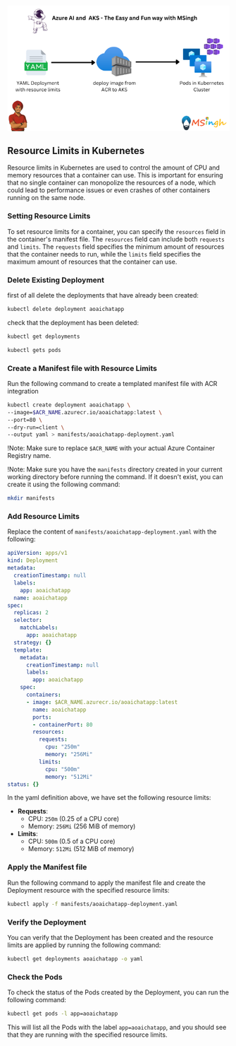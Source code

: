 ![Resource Limits](./Assets/YAML_resource_limits.png)

## Resource Limits in Kubernetes
Resource limits in Kubernetes are used to control the amount of CPU and memory resources that a container can use. This is important for ensuring that no single container can monopolize the resources of a node, which could lead to performance issues or even crashes of other containers running on the same node.

### Setting Resource Limits
To set resource limits for a container, you can specify the `resources` field in the container's manifest file. The `resources` field can include both `requests` and `limits`. The `requests` field specifies the minimum amount of resources that the container needs to run, while the `limits` field specifies the maximum amount of resources that the container can use.

### Delete Existing Deployment
first of all delete the deployments that have already been created:
```bash
kubectl delete deployment aoaichatapp
```

check that the deployment has been deleted:
```bash
kubectl get deployments
```

```bash
kubectl gets pods
```

### Create a Manifest file with Resource Limits
Run the following command to create a templated manifest file with ACR integration

```bash
kubectl create deployment aoaichatapp \
--image=$ACR_NAME.azurecr.io/aoaichatapp:latest \
--port=80 \
--dry-run=client \
--output yaml > manifests/aoaichatapp-deployment.yaml
```

!Note: Make sure to replace `$ACR_NAME` with your actual Azure Container Registry name.

!Note: Make sure you have the `manifests` directory created in your current working directory before running the command. If it doesn't exist, you can create it using the following command:
```bash
mkdir manifests
```

### Add Resource Limits
Replace the content of `manifests/aoaichatapp-deployment.yaml` with the following:

```yaml
apiVersion: apps/v1
kind: Deployment
metadata:
  creationTimestamp: null
  labels:
    app: aoaichatapp
  name: aoaichatapp
spec:
  replicas: 2
  selector:
    matchLabels:
      app: aoaichatapp
  strategy: {}
  template:
    metadata:
      creationTimestamp: null
      labels:
        app: aoaichatapp
    spec:
      containers:
      - image: $ACR_NAME.azurecr.io/aoaichatapp:latest
        name: aoaichatapp
        ports:
        - containerPort: 80
        resources:
          requests:
            cpu: "250m"
            memory: "256Mi"
          limits:
            cpu: "500m"
            memory: "512Mi"
status: {}
```

In the yaml definition above, we have set the following resource limits:
- **Requests**: 
  - CPU: `250m` (0.25 of a CPU core)
  - Memory: `256Mi` (256 MiB of memory)
- **Limits**:
    - CPU: `500m` (0.5 of a CPU core)
    - Memory: `512Mi` (512 MiB of memory)
    
### Apply the Manifest file
Run the following command to apply the manifest file and create the Deployment resource with the specified resource limits:

```bash
kubectl apply -f manifests/aoaichatapp-deployment.yaml
```
### Verify the Deployment
You can verify that the Deployment has been created and the resource limits are applied by running the following
command:

```bash
kubectl get deployments aoaichatapp -o yaml
```

### Check the Pods
To check the status of the Pods created by the Deployment, you can run the following command:

```bash
kubectl get pods -l app=aoaichatapp
```
This will list all the Pods with the label `app=aoaichatapp`, and you should see that they are running with the specified resource limits.

